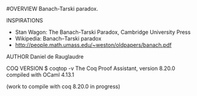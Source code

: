 #OVERVIEW
Banach-Tarski paradox.

INSPIRATIONS
   - Stan Wagon: The Banach-Tarski Paradox, Cambridge University Press
   - Wikipedia: Banach–Tarski paradox
   - http://people.math.umass.edu/~weston/oldpapers/banach.pdf

AUTHOR
Daniel de Rauglaudre

COQ VERSION
  $ coqtop -v
  The Coq Proof Assistant, version 8.20.0
  compiled with OCaml 4.13.1

(work to compile with coq 8.20.0 in progress)
